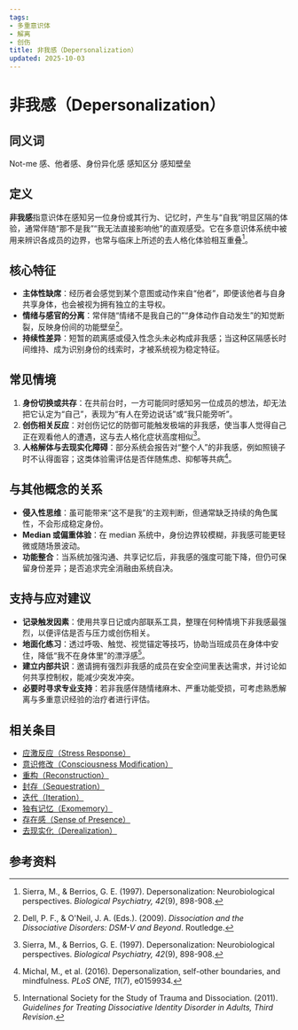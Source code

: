 ```yaml
---
tags:
- 多重意识体
- 解离
- 创伤
title: 非我感（Depersonalization）
updated: 2025-10-03
---
```


# 非我感（Depersonalization）

## 同义词

Not-me 感、他者感、身份异化感 感知区分 感知壁垒

## 定义

**非我感**指意识体在感知另一位身份或其行为、记忆时，产生与“自我”明显区隔的体验，通常伴随“那不是我”“我无法直接影响他”的直观感受。它在多意识体系统中被用来辨识各成员的边界，也常与临床上所述的去人格化体验相互重叠[^非我感-1]。

## 核心特征

- **主体性缺席**：经历者会感觉到某个意图或动作来自“他者”，即便该他者与自身共享身体，也会被视为拥有独立的主导权。
- **情绪与感官的分离**：常伴随“情绪不是我自己的”“身体动作自动发生”的知觉断裂，反映身份间的功能壁垒[^非我感-2]。
- **持续性差异**：短暂的疏离感或侵入性念头未必构成非我感；当这种区隔感长时间维持、成为识别身份的线索时，才被系统视为稳定特征。

## 常见情境

1. **身份切换或共存**：在共前台时，一方可能同时感知另一位成员的想法，却无法把它认定为“自己”，表现为“有人在旁边说话”或“我只能旁听”。
2. **创伤相关反应**：对创伤记忆的防御可能触发极端的非我感，使当事人觉得自己正在观看他人的遭遇，这与去人格化症状高度相似[^非我感-1]。
3. **人格解体与去现实化障碍**：部分系统会报告对“整个人”的非我感，例如照镜子时不认得面容；这类体验需评估是否伴随焦虑、抑郁等共病[^非我感-3]。

## 与其他概念的关系

- **侵入性思维**：虽可能带来“这不是我”的主观判断，但通常缺乏持续的角色属性，不会形成稳定身份。
- **Median 或偏重体验**：在 median 系统中，身份边界较模糊，非我感可能更轻微或随场景波动。
- **功能整合**：当系统加强沟通、共享记忆后，非我感的强度可能下降，但仍可保留身份差异；是否追求完全消融由系统自决。

## 支持与应对建议

- **记录触发因素**：使用共享日记或内部联系工具，整理在何种情境下非我感最强烈，以便评估是否与压力或创伤相关。
- **地面化练习**：透过呼吸、触觉、视觉锚定等技巧，协助当班成员在身体中安住，降低“我不在身体里”的漂浮感[^非我感-4]。
- **建立内部共识**：邀请拥有强烈非我感的成员在安全空间里表达需求，并讨论如何共享控制权，能减少突发冲突。
- **必要时寻求专业支持**：若非我感伴随情绪麻木、严重功能受损，可考虑熟悉解离与多重意识经验的治疗者进行评估。

## 相关条目

- [应激反应（Stress Response）](/entries/Stress-Response.md)
- [意识修改（Consciousness Modification）](/entries/Consciousness-Modification.md)
- [重构（Reconstruction）](/entries/Reconstruction.md)
- [封存（Sequestration）](/entries/Sequestration.md)
- [迭代（Iteration）](/entries/Iteration.md)
- [独有记忆（Exomemory）](/entries/Exomemory.md)
- [存在感（Sense of Presence）](/entries/Sense-Of-Presence.md)
- [去现实化（Derealization）](/entries/Derealization.md)

## 参考资料

[^非我感-1]: Sierra, M., & Berrios, G. E. (1997). Depersonalization: Neurobiological perspectives. *Biological Psychiatry, 42*(9), 898-908.
[^非我感-2]: Dell, P. F., & O'Neil, J. A. (Eds.). (2009). *Dissociation and the Dissociative Disorders: DSM-V and Beyond*. Routledge.
[^非我感-3]: Michal, M., et al. (2016). Depersonalization, self-other boundaries, and mindfulness. *PLoS ONE, 11*(7), e0159934.
[^非我感-4]: International Society for the Study of Trauma and Dissociation. (2011). *Guidelines for Treating Dissociative Identity Disorder in Adults, Third Revision*.
